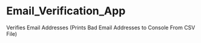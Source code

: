 # Email_Verification_App

Verifies Email Addresses (Prints Bad Email Addresses to Console From CSV File)
